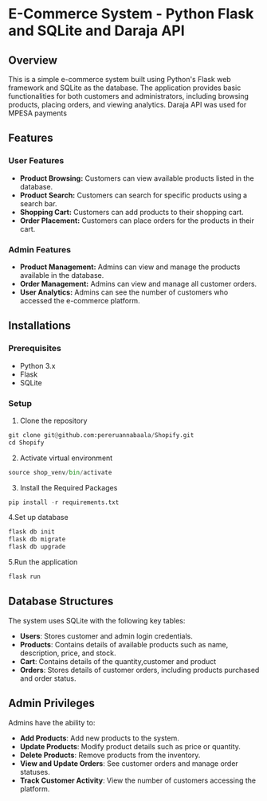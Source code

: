 # E-Commerce System - Python Flask and SQLite and Daraja API

## Overview

This is a simple e-commerce system built using Python's Flask web framework and SQLite as the database. The application provides basic functionalities for both customers and administrators, including browsing products, placing orders, and viewing analytics. Daraja API was used for MPESA payments

## Features

### User Features

+ **Product Browsing:** Customers can view available products listed in the database.
+ **Product Search:** Customers can search for specific products using a search bar.
+ **Shopping Cart:** Customers can add products to their shopping cart.
+ **Order Placement:** Customers can place orders for the products in their cart.

### Admin Features
+ **Product Management:** Admins can view and manage the products available in the database.
+ **Order Management:** Admins can view and manage all customer orders.
+ **User Analytics:** Admins can see the number of customers who accessed the e-commerce platform.

## Installations

### Prerequisites
+ Python 3.x
+ Flask
+ SQLite

### Setup

1. Clone the repository
```python
git clone git@github.com:pereruannabaala/Shopify.git
cd Shopify
```

2. Activate virtual environment
```python
source shop_venv/bin/activate
```

3. Install the Required Packages
```python
pip install -r requirements.txt
```

4.Set up database
```python
flask db init
flask db migrate
flask db upgrade
```

5.Run the application
```python
flask run
```

## Database Structures
The system uses SQLite with the following key tables:
+ **Users**: Stores customer and admin login credentials.
+ **Products**: Contains details of available products such as name, description, price, and stock.
+ **Cart**: Contains details of the quantity,customer and product
+ **Orders**: Stores details of customer orders, including products purchased and order status.

## Admin Privileges
Admins have the ability to:
+ **Add Products**: Add new products to the system.
+ **Update Products**: Modify product details such as price or quantity.
+ **Delete Products**: Remove products from the inventory.
+ **View and Update Orders**: See customer orders and manage order statuses.
+ **Track Customer Activity**: View the number of customers accessing the platform.

